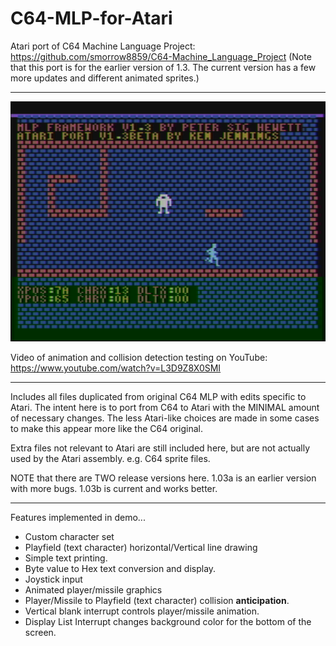 # C64-MLP-for-Atari

Atari port of C64 Machine Language Project: https://github.com/smorrow8859/C64-Machine_Language_Project
(Note that this port is for the earlier version of 1.3.  The current version has a few more updates and different animated sprites.)

---

[![AtariMLPScreen](https://github.com/kenjennings/C64-MLP-for-Atari/blob/master/AtariMLP.png)](#features)

Video of animation and collision detection testing on YouTube: https://www.youtube.com/watch?v=L3D9Z8X0SMI

---

Includes all files duplicated from original C64 MLP with edits specific to Atari.  The intent here is to port from C64 to Atari with the MINIMAL amount of necessary changes.  The less Atari-like choices are made in some cases to make this appear more like the C64 original.

Extra files not relevant to Atari are still included here, but are not actually used by the Atari assembly. e.g. C64 sprite files.

NOTE that there are TWO release versions here.  1.03a is an earlier version with more bugs.   1.03b is current and works better.

---

Features implemented in demo...
- Custom character set
- Playfield (text character) horizontal/Vertical line drawing
- Simple text printing.
- Byte value to Hex text conversion and display.
- Joystick input
- Animated player/missile graphics
- Player/Missile to Playfield (text character) collision **anticipation**.
- Vertical blank interrupt controls player/missile animation.
- Display List Interrupt changes background color for the bottom of the screen.
